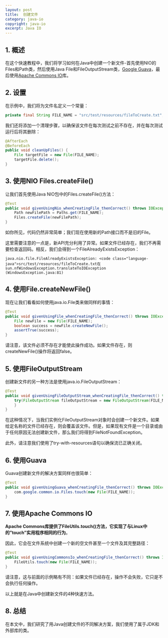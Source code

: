 ```yaml
---
layout: post
title:  创建文件
category: java-io
copyright: java-io
excerpt: Java IO
---
```


## 1. 概述

在这个快速教程中，我们将学习如何在Java中创建一个新文件-首先使用NIO的Files和Path类，然后使用Java File和FileOutputStream类，[Google Guava](https://github.com/google/guava)，最后使用[Apache Commons IO](https://commons.apache.org/proper/commons-io/)库。

## 2. 设置

在示例中，我们将为文件名定义一个常量：

```java
private final String FILE_NAME = "src/test/resources/fileToCreate.txt";
```

我们还将添加一个清理步骤，以确保该文件在每次测试之前不存在，并在每次测试运行后将其删除：

```java
@AfterEach
@BeforeEach
public void cleanUpFiles() {
    File targetFile = new File(FILE_NAME);
    targetFile.delete();
}
```

## 3. 使用NIO Files.createFile()

让我们首先使用Java NIO包中的Files.createFile()方法：

```java
@Test
public void givenUsingNio_whenCreatingFile_thenCorrect() throws IOException {
    Path newFilePath = Paths.get(FILE_NAME);
    Files.createFile(newFilePath);
}
```

如你所见，代码仍然非常简单；我们现在使用新的Path接口而不是旧的File。

这里需要注意的一点是，新API充分利用了异常。如果文件已经存在，我们不再需要检查返回码。相反，我们会得到一个FileAlreadyExistsException：

```text
java.nio.file.FileAlreadyExistsException: <code class="language-java">src/test/resources/fileToCreate.txt在 sun.nfWindowsException.translateToIOException (WindowsException.java:81)
```

## 4. 使用File.createNewFile()

现在让我们看看如何使用java.io.File类来做同样的事情：

```java
@Test
public void givenUsingFile_whenCreatingFile_thenCorrect() throws IOException {
    File newFile = new File(FILE_NAME);
    boolean success = newFile.createNewFile();
    assertTrue(success);
}
```

请注意，该文件必须不存在才能使此操作成功。如果文件存在，则createNewFile()操作将返回false。

## 5. 使用FileOutputStream

创建新文件的另一种方法是使用java.io.FileOutputStream：

```java
@Test
public void givenUsingFileOutputStream_whenCreatingFile_thenCorrect() throws IOException {
    try(FileOutputStream fileOutputStream = new FileOutputStream(FILE_NAME)){
    }
}
```

在这种情况下，当我们实例化FileOutputStream对象时会创建一个新文件。如果给定名称的文件已经存在，则会覆盖该文件。但是，如果现有文件是一个目录或由于任何原因无法创建新文件，那么我们将得到FileNotFoundException。

此外，请注意我们使用了try-with-resources语句以确保流已正确关闭。

## 6. 使用Guava

Guava创建新文件的解决方案同样也很简单：

```java
@Test
public void givenUsingGuava_whenCreatingFile_thenCorrect() throws IOException {
    com.google.common.io.Files.touch(new File(FILE_NAME));
}
```

## 7. 使用Apache Commons IO

**Apache Commons库提供了FileUtils.touch()方法，它实现了与Linux中的”touch”实用程序相同的行为**。

因此，它会在文件系统中创建一个新的空文件甚至一个文件及其完整路径：

```java
@Test
public void givenUsingCommonsIo_whenCreatingFile_thenCorrect() throws IOException {
    FileUtils.touch(new File(FILE_NAME));
}
```

请注意，这与前面的示例略有不同：如果文件已经存在，操作不会失败，它只是不会执行任何操作。

以上就是在Java中创建新文件的4种快速方法。

## 8. 总结

在本文中，我们研究了用Java创建文件的不同解决方案，我们使用了属于JDK和外部库的类。